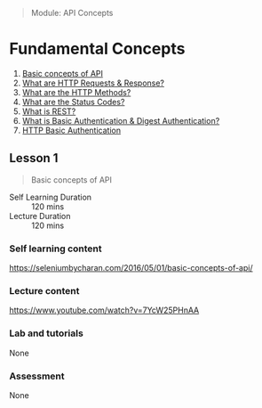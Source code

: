 > Module: API Concepts

# Fundamental Concepts

1. [Basic concepts of API](#lesson-1)
1. [What are HTTP Requests & Response?](#lesson-1)
1. [What are the HTTP Methods?](#lesson-1) 
1. [What are the Status Codes?](#lesson-1) 
1. [What is REST?](#lesson-1) 
1. [What is Basic Authentication & Digest Authentication?](#lesson-1)
1. [HTTP Basic Authentication](#lesson-1)

## Lesson 1

> Basic concepts of API

<dl>
<dt>Self Learning Duration</dt>
<dd>120 mins</dd>
<dt>Lecture Duration</dt>
<dd>120 mins</dd>
</dl>

### Self learning content

https://seleniumbycharan.com/2016/05/01/basic-concepts-of-api/


### Lecture content

https://www.youtube.com/watch?v=7YcW25PHnAA

### Lab and tutorials

None

### Assessment

None
